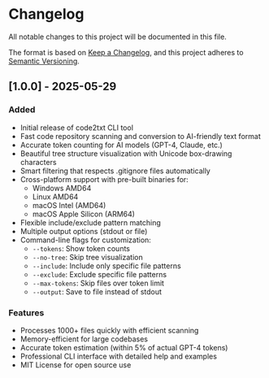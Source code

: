 # Changelog

All notable changes to this project will be documented in this file.

The format is based on [Keep a Changelog](https://keepachangelog.com/en/1.0.0/),
and this project adheres to [Semantic Versioning](https://semver.org/spec/v2.0.0.html).

## [1.0.0] - 2025-05-29

### Added
- Initial release of code2txt CLI tool
- Fast code repository scanning and conversion to AI-friendly text format
- Accurate token counting for AI models (GPT-4, Claude, etc.)
- Beautiful tree structure visualization with Unicode box-drawing characters
- Smart filtering that respects .gitignore files automatically
- Cross-platform support with pre-built binaries for:
  - Windows AMD64
  - Linux AMD64
  - macOS Intel (AMD64)
  - macOS Apple Silicon (ARM64)
- Flexible include/exclude pattern matching
- Multiple output options (stdout or file)
- Command-line flags for customization:
  - `--tokens`: Show token counts
  - `--no-tree`: Skip tree visualization
  - `--include`: Include only specific file patterns
  - `--exclude`: Exclude specific file patterns
  - `--max-tokens`: Skip files over token limit
  - `--output`: Save to file instead of stdout

### Features
- Processes 1000+ files quickly with efficient scanning
- Memory-efficient for large codebases
- Accurate token estimation (within 5% of actual GPT-4 tokens)
- Professional CLI interface with detailed help and examples
- MIT License for open source use